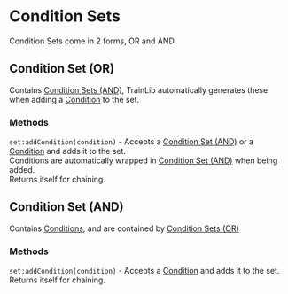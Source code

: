 # Condition Sets
Condition Sets come in 2 forms, OR and AND

## Condition Set (OR)
Contains [Condition Sets (AND)](/trainlib/classes/condition_set/#condition-set-and), TrainLib automatically generates these when adding a [Condition](/trainlib/classes/condition) to the set.
### Methods
`set:addCondition(condition)` - Accepts a [Condition Set (AND)](/trainlib/classes/condition_set/#condition-set-and) or a [Condition](/trainlib/classes/condition) and adds it to the set.  
Conditions are automatically wrapped in [Condition Set (AND)](/trainlib/classes/condition_set/#condition-set-and) when being added.  
Returns itself for chaining.

## Condition Set (AND)
Contains [Conditions](/trainlib/classes/condition), and are contained by [Condition Sets (OR)](/trainlib/classes/condition_set/#condition-set-or)
### Methods
`set:addCondition(condition)` - Accepts a [Condition](/trainlib/classes/condition) and adds it to the set.  
Returns itself for chaining.
